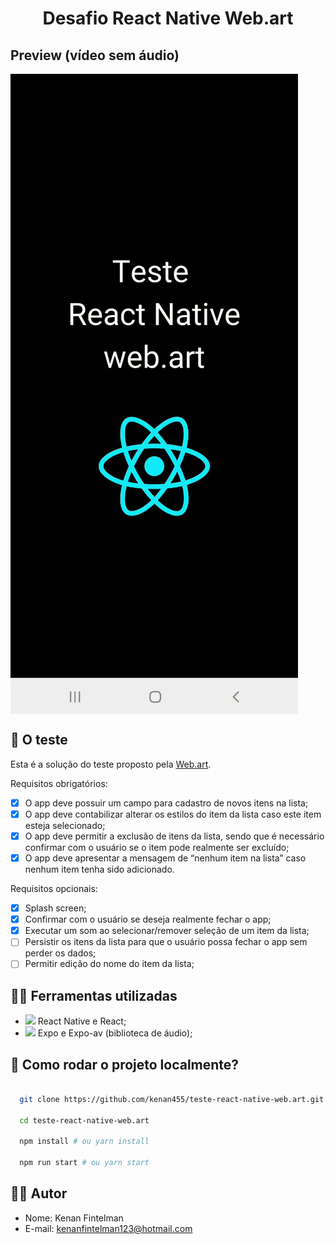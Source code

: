 
<h1 align="center" class="line-1 anim-typewriter">Desafio React Native Web.art </h1>


<h2>Preview (vídeo sem áudio)</h2>
<img align="center"  class="img__project " src="./github/reactAppVideo.gif">


<br>


<h2 id="the_challenge"> 🌋 O teste</h2>

Esta é a solução do teste proposto pela [Web.art](https://www.webart.com.br/).

Requisitos obrigatórios:
  - [x] O app deve possuir um campo para cadastro de novos itens na lista;
  - [x] O app deve contabilizar alterar os estilos do item da lista caso este item esteja selecionado;
  - [x] O app deve permitir a exclusão de itens da lista, sendo que é necessário confirmar com o usuário se o item pode realmente ser excluído;
  - [x] O app deve apresentar a mensagem de “nenhum item na lista” caso nenhum item tenha sido adicionado.
 
Requisitos opcionais:
  - [x] Splash screen; 
  - [x] Confirmar com o usuário se deseja realmente fechar o app;
  - [x] Executar um som ao selecionar/remover seleção de um item da lista;
  - [ ] Persistir os itens da lista para que o usuário possa fechar o app sem perder os dados;
  - [ ] Permitir edição do nome do item da lista;
  
<h2 id="built_with">👷‍♂️ Ferramentas utilizadas</h2>

-  <img src="https://img.icons8.com/plasticine/20/000000/react.png"/> React Native e React;
-  <img class="icon" height="20" src="https://miro.medium.com/max/1024/1*wPKZnE6XTw-wtH2k-KARPg.png"/> Expo e Expo-av (biblioteca de áudio);


<h2 id="built_with">📝 Como rodar o projeto localmente?</h2>

```bash

  git clone https://github.com/kenan455/teste-react-native-web.art.git

  cd teste-react-native-web.art

  npm install # ou yarn install 

  npm run start # ou yarn start 
```

<h2 id="author">👨‍🎓 Autor </h2>

- Nome: Kenan Fintelman
- E-mail: kenanfintelman123@hotmail.com
